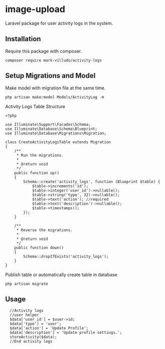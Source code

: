 # image-upload
Laravel package for user activity logs in the system.

## Installation

Require this package with composer.

```shell
composer require mark-villudo/activity-logs
```

## Setup Migrations and Model

Make model with migration file at the same time.

```
php artisan make:model Models/ActivityLog -m
```

Activity Logs Table Structure

```
<?php

use Illuminate\Support\Facades\Schema;
use Illuminate\Database\Schema\Blueprint;
use Illuminate\Database\Migrations\Migration;

class CreateActivityLogsTable extends Migration
{
    /**
     * Run the migrations.
     *
     * @return void
     */
    public function up()
    {
        Schema::create('activity_logs', function (Blueprint $table) {
            $table->increments('id');
            $table->integer('user_id')->nullable();
            $table->string('type', 32)->nullable();
            $table->text('action'); //required
            $table->text('description')->nullable();
            $table->timestamps();
        });
    }

    /**
     * Reverse the migrations.
     *
     * @return void
     */
    public function down()
    {
        Schema::dropIfExists('activity_logs');
    }
}

```
Publish table or automatically create table in database

```
php artisan migrate
```

## Usage
```
  //Activity logs
  //user helper
  $data['user_id'] = $user->id;
  $data['type'] = 'user';
  $data['action'] = 'Update Profile';
  $data['description'] = 'Update profile settings.';
  storeActivity($data);
  //End activity logs
```



